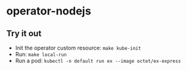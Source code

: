 # operator-nodejs

## Try it out

- Init the operator custom resource: `make kube-init`
- Run: `make local-run`
- Run a pod: `kubectl -n default run ex --image octet/ex-express`
